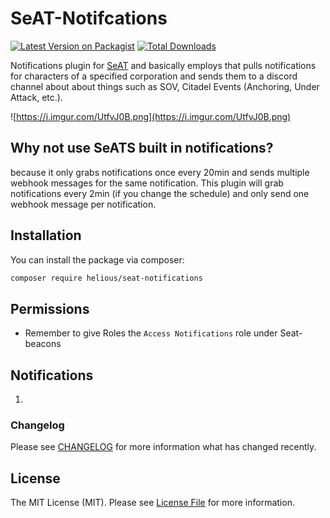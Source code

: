 # SeAT-Notifcations

[![Latest Version on Packagist](https://img.shields.io/packagist/v/helious/seat-beacons.svg?style=flat-square)](https://packagist.org/packages/helious/seat-beacons)
[![Total Downloads](https://img.shields.io/packagist/dt/helious/seat-beacons.svg?style=flat-square)](https://packagist.org/packages/helious/seat-beacons)

Notifications plugin for [SeAT](https://github.com/eveseat/seat) and basically employs that pulls notifications for characters of a specified corporation and sends them to a discord channel about about things such as SOV, Citadel Events (Anchoring, Under Attack, etc.). 

![https://i.imgur.com/UtfvJ0B.png](https://i.imgur.com/UtfvJ0B.png)

## Why not use SeATS built in notifications?
because it only grabs notifications once every 20min and sends multiple webhook messages for the same notification. This plugin will grab notifications every 2min (if you change the schedule) and only send one webhook message per notification.


## Installation

You can install the package via composer:

```bash
composer require helious/seat-notifications
```

## Permissions
- Remember to give Roles the `Access Notifications` role under Seat-beacons

## Notifications
1. 

### Changelog

Please see [CHANGELOG](CHANGELOG.md) for more information what has changed recently.

## License

The MIT License (MIT). Please see [License File](LICENSE) for more information.
